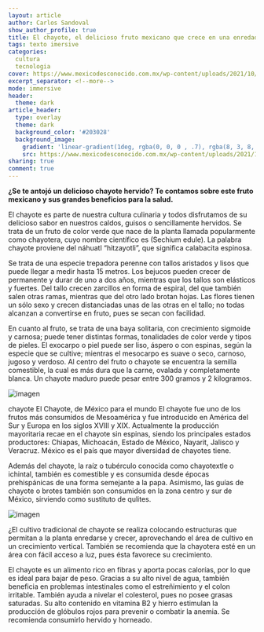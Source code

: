 ```yaml
---
layout: article
author: Carlos Sandoval
show_author_profile: true
title: El chayote, el delicioso fruto mexicano que crece en una enredadera
tags: texto imersive
categories: 
  cultura
  tecnologia
cover: https://www.mexicodesconocido.com.mx/wp-content/uploads/2021/10/Sechium_edule_chayote_espinas_2.jpeg
excerpt_separator: <!--more-->
mode: immersive
header:
  theme: dark
article_header:
  type: overlay
  theme: dark
  background_color: '#203028'
  background_image:
    gradient: 'linear-gradient(1deg, rgba(0, 0, 0 , .7), rgba(8, 3, 8, .9))'
    src: https://www.mexicodesconocido.com.mx/wp-content/uploads/2021/10/Sechium_edule_chayote_espinas_2.jpeg
sharing: true
comment: true
---
```


**¿Se te antojó un delicioso chayote hervido? Te contamos sobre este fruto mexicano y sus grandes beneficios para la salud.**

El chayote es parte de nuestra cultura culinaria y todos disfrutamos de su delicioso sabor en nuestros caldos, guisos o sencillamente hervidos. Se trata de un fruto de color verde que nace de la planta llamada popularmente como chayotera, cuyo nombre científico es (Sechium edule). La palabra chayote proviene del náhuatl “hitzayotli”, que significa calabacita espinosa.

Se trata de una especie trepadora perenne con tallos aristados y lisos que puede llegar a medir hasta 15 metros. Los bejucos pueden crecer de permanente y durar de uno a dos años, mientras que los tallos son elásticos y fuertes. Del tallo crecen zarcillos en forma de espiral, del que también salen otras ramas, mientras que del otro lado brotan hojas. Las flores tienen un sólo sexo y crecen distanciadas unas de las otras en el tallo; no todas alcanzan a convertirse en fruto, pues se secan con facilidad.

En cuanto al fruto, se trata de una baya solitaria, con crecimiento sigmoide y carnosa; puede tener distintas formas, tonalidades de color verde y tipos de pieles. El exocarpo o piel puede ser liso, áspero o con espinas, según la especie que se cultive; mientras el mesocarpo es suave o seco, carnoso, jugoso y verdoso. Al centro del fruto o chayote se encuentra la semilla comestible, la cual es más dura que la carne, ovalada y completamente blanca. Un chayote maduro puede pesar entre 300 gramos y 2 kilogramos.

![imagen](https://www.mexicodesconocido.com.mx/wp-content/uploads/2021/10/FOTO_CHAYOTE_BLOG.jpeg)

chayote
El Chayote, de México para el mundo
El chayote fue uno de los frutos más consumidos de Mesoamérica y fue introducido en América del Sur y Europa en los siglos XVIII y XIX. Actualmente la producción mayoritaria recae en el chayote sin espinas, siendo los principales estados productores: Chiapas, Michoacán, Estado de México, Nayarit, Jalisco y Veracruz. México es el país que mayor diversidad de chayotes tiene.

Además del chayote, la raíz o tubérculo conocida como chayotextle o ichintal, también es comestible y es consumida desde épocas prehispánicas de una forma semejante a la papa. Asimismo, las guías de chayote o brotes también son consumidos en la zona centro y sur de México, sirviendo como sustituto de qulites.

![imagen](https://www.mexicodesconocido.com.mx/wp-content/uploads/2021/10/b987c8487ede8ac7853c33779d70c7b7.jpeg)

¿El cultivo tradicional de chayote se realiza colocando estructuras que permitan a la planta enredarse y crecer, aprovechando el área de cultivo en un crecimiento vertical. También se recomienda que la chayotera esté en un área con fácil acceso a luz, pues ésta favorece su crecimiento.

El chayote es un alimento rico en fibras y aporta pocas calorías, por lo que es ideal para bajar de peso. Gracias a su alto nivel de agua, también beneficia en problemas intestinales como el estreñimiento y el colon irritable. También ayuda a nivelar el colesterol, pues no posee grasas saturadas. Su alto contenido en vitamina B2 y hierro estimulan la producción de glóbulos rojos para prevenir o combatir la anemia. Se recomienda consumirlo hervido y horneado.